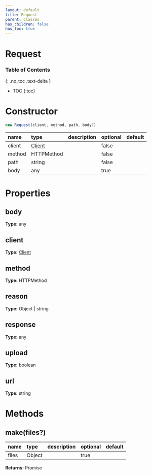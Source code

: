 ```yaml
---
layout: default
title: Request
parent: Classes
has_children: false
has_toc: true
---
```


# Request
### Table of Contents
{: .no_toc .text-delta }

- TOC
{:toc}
# Constructor
```js
new Request(client, method, path, body?)
```
| name | type | description | optional | default |
|:-----|:-----|:------------|:---------|:--------|
| client | [Client](classes/Client) |  | false |  |
| method | HTTPMethod |  | false |  |
| path | string |  | false |  |
| body | any |  | true |  |

# Properties
## body
**Type:** any

## client
**Type:** [Client](classes/Client)

## method
**Type:** HTTPMethod

## reason
**Type:** Object | string

## response
**Type:** any

## upload
**Type:** boolean

## url
**Type:** string

# Methods
## make(files?)
| name | type | description | optional | default |
|:-----|:-----|:------------|:---------|:--------|
| files | Object |  | true |  |

**Returns:** Promise<any>

